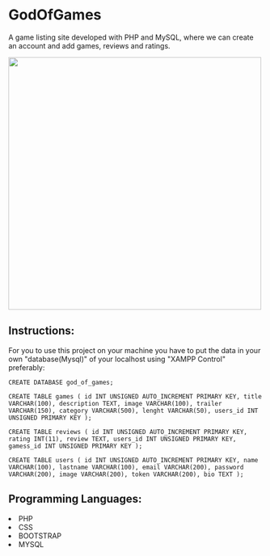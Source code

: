 # GodOfGames

A game listing site developed with PHP and MySQL, where we can create an account and add games, reviews and ratings.

<img height="500em" src="https://github.com/vinimedeirosdev/GodOfGames/blob/main/assets/Desktop-10-01-2023-19-38-14.gif"></img>

## Instructions:

For you to use this project on your machine you have to put the data in your own "database(Mysql)" of your localhost using "XAMPP Control" preferably:

`CREATE DATABASE god_of_games;`

`CREATE TABLE games (
  id INT UNSIGNED AUTO_INCREMENT PRIMARY KEY,
  title VARCHAR(100),
  description TEXT,
  image VARCHAR(100),
  trailer VARCHAR(150),
  category VARCHAR(500),
  lenght VARCHAR(50),
  users_id INT UNSIGNED PRIMARY KEY
  );`
  
`CREATE TABLE reviews (
  id INT UNSIGNED AUTO_INCREMENT PRIMARY KEY,
  rating INT(11),
  review TEXT,
  users_id INT UNSIGNED PRIMARY KEY,
  gamess_id INT UNSIGNED PRIMARY KEY
  );`
  
`CREATE TABLE users (
  id INT UNSIGNED AUTO_INCREMENT PRIMARY KEY,
  name VARCHAR(100),
  lastname VARCHAR(100),
  email VARCHAR(200),
  password VARCHAR(200),
  image VARCHAR(200),
  token VARCHAR(200),
  bio TEXT
  );`
  
## Programming Languages:
  
  <li>PHP</li>
  <li>CSS</li>
  <li>BOOTSTRAP</li>
  <li>MYSQL</li>

